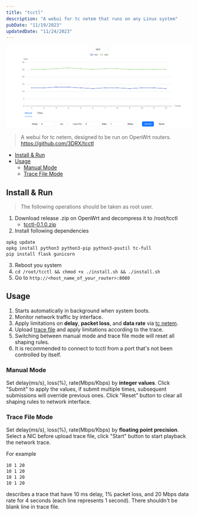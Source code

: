 ```yaml
---
title: "tcctl"
description: "A webui for tc netem that runs on any Linux system"
pubDate: "11/19/2023"
updatedDate: "11/24/2023"
---
```



![tcctl](../../../assets/gagets/tcctl.png)

> A webui for tc netem, designed to be run on OpenWrt routers.  
> https://github.com/3DRX/tcctl

<!--toc:start-->
- [Install & Run](#install-run)
- [Usage](#usage)
  - [Manual Mode](#manual-mode)
  - [Trace File Mode](#trace-file-mode)
<!--toc:end-->

## Install & Run

> The following operations should be taken as root user.

1. Download release .zip on OpenWrt and decompress it to /root/tcctl
    - [tcctl-0.1.0.zip](/tcctl-0.1.0.zip)
2. Install following dependencies
```
opkg update
opkg install python3 python3-pip python3-psutil tc-full
pip install flask gunicorn
```
3. Reboot you system
4. `cd /root/tcctl && chmod +x ./install.sh && ./install.sh`
5. Go to `http://<host_name_of_your_router>:8080`

## Usage

1. Starts automatically in background when system boots.
2. Monitor network traffic by interface.
3. Apply limitations on **delay**, **packet loss**, and **data rate** via [tc netem](/blog/gadgets/tc_openwrt).
4. Upload [trace file](#trace-file) and apply limitations according to the trace.
5. Switching between manual mode and trace file mode will reset all shaping rules.
6. It is recommended to connect to tcctl from a port that's not been controlled by itself.

### Manual Mode

Set delay(ms/s), loss(%), rate(Mbps/Kbps) by **integer values**.
Click "Submit" to apply the values, if submit multiple times,
subsequent submissions will override previous ones.
Click "Reset" button to clear all shaping rules to network interface.

### Trace File Mode

Set delay(ms/s), loss(%), rate(Mbps/Kbps) by **floating point precision**.
Select a NIC before upload trace file, click "Start" button to start playback the network trace.

For example

```
10 1 20
10 1 20
10 1 20
10 1 20
```

describes a trace that have 10 ms delay, 1% packet loss, and 20 Mbps data rate for 4 seconds (each line represents 1 second).
There shouldn't be blank line in trace file.

